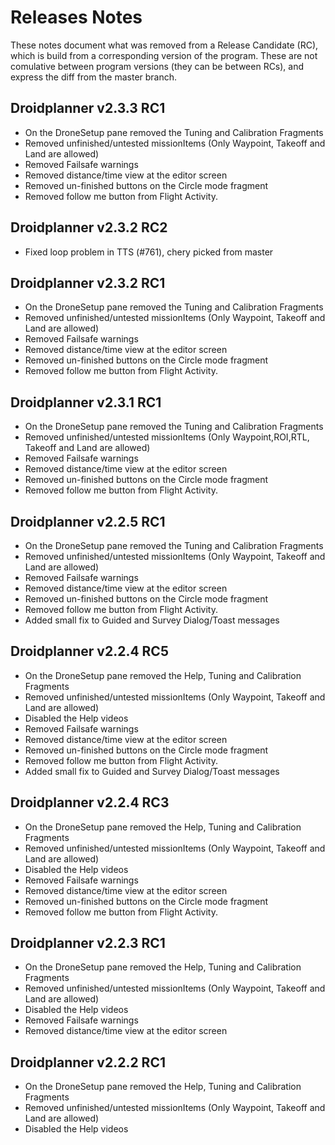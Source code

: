 # Releases Notes
These notes document what was removed from a Release Candidate (RC), which is build from a corresponding version of the program. These are not comulative between program versions (they can be between RCs), and express the diff from the master branch.

## Droidplanner v2.3.3 RC1
* On the DroneSetup pane removed the Tuning and Calibration Fragments
* Removed unfinished/untested missionItems (Only Waypoint, Takeoff and Land are allowed)
* Removed Failsafe warnings
* Removed distance/time view at the editor screen
* Removed un-finished buttons on the Circle mode fragment
* Removed follow me button from Flight Activity.

## Droidplanner v2.3.2 RC2
* Fixed loop problem in TTS (#761), chery picked from master

## Droidplanner v2.3.2 RC1
* On the DroneSetup pane removed the Tuning and Calibration Fragments
* Removed unfinished/untested missionItems (Only Waypoint, Takeoff and Land are allowed)
* Removed Failsafe warnings
* Removed distance/time view at the editor screen
* Removed un-finished buttons on the Circle mode fragment
* Removed follow me button from Flight Activity.

## Droidplanner v2.3.1 RC1
* On the DroneSetup pane removed the Tuning and Calibration Fragments
* Removed unfinished/untested missionItems (Only Waypoint,ROI,RTL, Takeoff and Land are allowed)
* Removed Failsafe warnings
* Removed distance/time view at the editor screen
* Removed un-finished buttons on the Circle mode fragment
* Removed follow me button from Flight Activity.

## Droidplanner v2.2.5 RC1
* On the DroneSetup pane removed the Tuning and Calibration Fragments
* Removed unfinished/untested missionItems (Only Waypoint, Takeoff and Land are allowed)
* Removed Failsafe warnings
* Removed distance/time view at the editor screen
* Removed un-finished buttons on the Circle mode fragment
* Removed follow me button from Flight Activity.
* Added small fix to Guided and Survey Dialog/Toast messages

## Droidplanner v2.2.4 RC5
* On the DroneSetup pane removed the Help, Tuning and Calibration Fragments
* Removed unfinished/untested missionItems (Only Waypoint, Takeoff and Land are allowed)
* Disabled the Help videos
* Removed Failsafe warnings
* Removed distance/time view at the editor screen
* Removed un-finished buttons on the Circle mode fragment
* Removed follow me button from Flight Activity.
* Added small fix to Guided and Survey Dialog/Toast messages

## Droidplanner v2.2.4 RC3
* On the DroneSetup pane removed the Help, Tuning and Calibration Fragments
* Removed unfinished/untested missionItems (Only Waypoint, Takeoff and Land are allowed)
* Disabled the Help videos
* Removed Failsafe warnings
* Removed distance/time view at the editor screen
* Removed un-finished buttons on the Circle mode fragment
* Removed follow me button from Flight Activity.

## Droidplanner v2.2.3 RC1
* On the DroneSetup pane removed the Help, Tuning and Calibration Fragments
* Removed unfinished/untested missionItems (Only Waypoint, Takeoff and Land are allowed)
* Disabled the Help videos
* Removed Failsafe warnings
* Removed distance/time view at the editor screen

## Droidplanner v2.2.2 RC1
* On the DroneSetup pane removed the Help, Tuning and Calibration Fragments
* Removed unfinished/untested missionItems (Only Waypoint, Takeoff and Land are allowed)
* Disabled the Help videos
